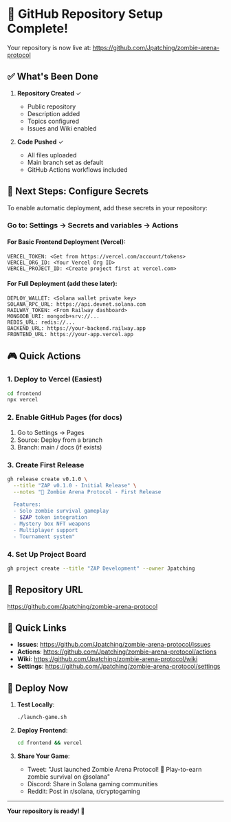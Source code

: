 # 🚀 GitHub Repository Setup Complete!

Your repository is now live at: https://github.com/Jpatching/zombie-arena-protocol

## ✅ What's Been Done

1. **Repository Created** ✓
   - Public repository
   - Description added
   - Topics configured
   - Issues and Wiki enabled

2. **Code Pushed** ✓
   - All files uploaded
   - Main branch set as default
   - GitHub Actions workflows included

## 🔐 Next Steps: Configure Secrets

To enable automatic deployment, add these secrets in your repository:

### Go to: Settings → Secrets and variables → Actions

#### For Basic Frontend Deployment (Vercel):
```
VERCEL_TOKEN: <Get from https://vercel.com/account/tokens>
VERCEL_ORG_ID: <Your Vercel Org ID>
VERCEL_PROJECT_ID: <Create project first at vercel.com>
```

#### For Full Deployment (add these later):
```
DEPLOY_WALLET: <Solana wallet private key>
SOLANA_RPC_URL: https://api.devnet.solana.com
RAILWAY_TOKEN: <From Railway dashboard>
MONGODB_URI: mongodb+srv://...
REDIS_URL: redis://...
BACKEND_URL: https://your-backend.railway.app
FRONTEND_URL: https://your-app.vercel.app
```

## 🎮 Quick Actions

### 1. Deploy to Vercel (Easiest)
```bash
cd frontend
npx vercel
```

### 2. Enable GitHub Pages (for docs)
1. Go to Settings → Pages
2. Source: Deploy from a branch
3. Branch: main / docs (if exists)

### 3. Create First Release
```bash
gh release create v0.1.0 \
  --title "ZAP v0.1.0 - Initial Release" \
  --notes "🧟 Zombie Arena Protocol - First Release
  
  Features:
  - Solo zombie survival gameplay
  - $ZAP token integration
  - Mystery box NFT weapons
  - Multiplayer support
  - Tournament system"
```

### 4. Set Up Project Board
```bash
gh project create --title "ZAP Development" --owner Jpatching
```

## 🌟 Repository URL

https://github.com/Jpatching/zombie-arena-protocol

## 📝 Quick Links

- **Issues**: https://github.com/Jpatching/zombie-arena-protocol/issues
- **Actions**: https://github.com/Jpatching/zombie-arena-protocol/actions
- **Wiki**: https://github.com/Jpatching/zombie-arena-protocol/wiki
- **Settings**: https://github.com/Jpatching/zombie-arena-protocol/settings

## 🚀 Deploy Now

1. **Test Locally**: 
   ```bash
   ./launch-game.sh
   ```

2. **Deploy Frontend**:
   ```bash
   cd frontend && vercel
   ```

3. **Share Your Game**:
   - Tweet: "Just launched Zombie Arena Protocol! 🧟 Play-to-earn zombie survival on @solana"
   - Discord: Share in Solana gaming communities
   - Reddit: Post in r/solana, r/cryptogaming

---

**Your repository is ready! 🎉**
